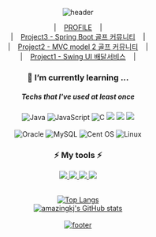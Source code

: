 
<!--
**amazingkj/amazingkj** is a ✨ _special_ ✨ repository because its `README.md` (this file) appears on your GitHub profile.
Here are some ideas to get you started:

- 🔭 I’m currently working on ...
- 🌱 I’m currently learning ...
- 👯 I’m looking to collaborate on ...
- 🤔 I’m looking for help with ...
- 💬 Ask me about ...
- 📫 How to reach me: ...
- 😄 Pronouns: ...
- ⚡ Fun fact: ...
-->
<div align="center">

![header](https://capsule-render.vercel.app/api?type=waving&color=75bde0&height=200&section=header&text=&fontSize=45)


|&nbsp;&nbsp;&nbsp;&nbsp;[PROFILE](#)&nbsp;&nbsp;&nbsp;&nbsp;|<br/>
|&nbsp;&nbsp;&nbsp;&nbsp;[Project3 - Spring Boot 골프 커뮤니티](https://github.com/Helicorn/golf_test)&nbsp;&nbsp;&nbsp;&nbsp;|<br/>
|&nbsp;&nbsp;&nbsp;&nbsp;[Project2 - MVC model 2 골프 커뮤니티](https://github.com/amazingkj/project_workspace)&nbsp;&nbsp;&nbsp;&nbsp;|<br/>
|&nbsp;&nbsp;&nbsp;&nbsp;[Project1 - Swing UI 배달서비스](https://github.com/amazingkj/DeliveryService_Kong_Swing)&nbsp;&nbsp;&nbsp;&nbsp;|<br/>


 
 ### 🌱 I’m currently learning ...
 ##### Techs that I've used at least once
![Java](https://img.shields.io/badge/java-%23ED8B00.svg?style=for-the-badge&logo=java&logoColor=white)
![JavaScript](https://img.shields.io/badge/javascript-%23323330.svg?style=for-the-badge&logo=javascript&logoColor=%23F7DF1E)
![C](https://img.shields.io/badge/c-%2300599C.svg?style=for-the-badge&logo=c&logoColor=white)
<img src="https://img.shields.io/badge/HTML5-E34F26?style=for-the-badge&logo=HTML5&logoColor=white"/>
<img src="https://img.shields.io/badge/CSS-1572B6?style=for-the-badge&logo=CSS3&logoColor=white"/>
<img src="https://img.shields.io/badge/jQuery-F43059?style=for-the-badge&logo=jQuery&logoColor=white"/> <br/><br/>
![Oracle](https://img.shields.io/badge/Oracle-F80000?style=for-the-badge&logo=oracle&logoColor=white)
![MySQL](https://img.shields.io/badge/mysql-%2300f.svg?style=for-the-badge&logo=mysql&logoColor=white)
![Cent OS](https://img.shields.io/badge/cent%20os-002260?style=for-the-badge&logo=centos&logoColor=F0F0F0)
![Linux](https://img.shields.io/badge/Linux-FCC624?style=for-the-badge&logo=linux&logoColor=black)

### ⚡ My tools ⚡  
<a href="mailto: jiin724@gmail.com"><img src="https://img.shields.io/badge/Gmail-EA4335?style=for-the-badge&logo=Gmail&logoColor=white"/>
<a href="https://github.com/amazingkj"><img src="https://img.shields.io/badge/GitHub-181717?style=for-the-badge&logo=GitHub&logoColor=white"/>
<a href="#none"><img src="https://img.shields.io/badge/Notion-333?style=for-the-badge&logo=Notion&logoColor=white"/>
<img src="https://img.shields.io/badge/Eclipse IDE-2C2255?style=for-the-badge&logo=Eclipse IDE&logoColor=white"/><br/>
<br/>

 
 
![Top Langs](https://github-readme-stats.vercel.app/api/top-langs/?username=amazingkj&layout=compact)<br/>
![amazingkj's GitHub stats](https://github-readme-stats.vercel.app/api?username=amazingkj&show_icons=true&hide=contribs,prs)<br/><br/>
![footer](https://capsule-render.vercel.app/api?color=75bde0&height=150&type=waving&section=footer)
 </div>
